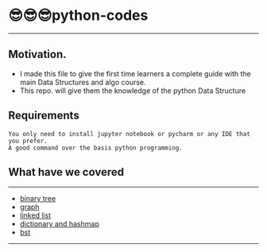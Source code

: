 # 😎😎😎python-codes
---
## Motivation.
- I made this file to give the first time learners a complete guide with the main Data Structures and algo course.
- This repo. will give them the knowledge of the python Data Structure

## Requirements
    You only need to install jupyter notebook or pycharm or any IDE that you prefer.
    A good command over the basis python programming.

## What have we covered 
---
- [binary tree](binary%20tree.ipynb)
- [graph](graph.ipynb)
- [linked list](linked%20list.ipynb)
- [dictionary and hashmap](dictionary%20and%20hashmap.ipynb)
- [bst](bst%20new.ipynb)

---
